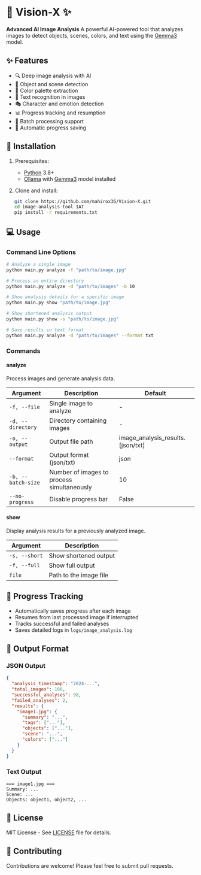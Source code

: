 # 🎨 Vision-X ✨

**Advanced AI Image Analysis**
A powerful AI-powered tool that analyzes images to detect objects, scenes, colors, and text using the [Gemma3](https://ollama.com/library/gemma3) model.

## ✨ Features

- 🔍 Deep image analysis with AI
- 🎯 Object and scene detection
- 🌈 Color palette extraction
- 📝 Text recognition in images
- 🎭 Character and emotion detection
- 📊 Progress tracking and resumption
- 🚀 Batch processing support
- 💾 Automatic progress saving

## 🚀 Installation

1. Prerequisites:

   - [Python](https://www.python.org/downloads/) 3.8+
   - [Ollama](https://ollama.com/download) with [Gemma3](https://ollama.com/library/gemma3) model installed

2. Clone and install:

```bash
   git clone https://github.com/mahirox36/Vision-X.git
   cd image-analysis-tool IAT
   pip install -r requirements.txt
```

## 💻 Usage

### Command Line Options

```bash
# Analyze a single image
python main.py analyze -f "path/to/image.jpg"

# Process an entire directory
python main.py analyze -d "path/to/images" -b 10

# Show analysis details for a specific image
python main.py show "path/to/image.jpg"

# Show shortened analysis output
python main.py show -s "path/to/image.jpg"

# Save results in text format
python main.py analyze -d "path/to/images" --format txt
```

### Commands

#### analyze

Process images and generate analysis data.

| Argument           | Description                                | Default                           |
| ------------------ | ------------------------------------------ | --------------------------------- |
| `-f, --file`       | Single image to analyze                    | -                                 |
| `-d, --directory`  | Directory containing images                | -                                 |
| `-o, --output`     | Output file path                           | image_analysis_results.[json/txt] |
| `--format`         | Output format (json/txt)                   | json                              |
| `-b, --batch-size` | Number of images to process simultaneously | 10                                |
| `--no-progress`    | Disable progress bar                       | False                             |

#### show

Display analysis results for a previously analyzed image.

| Argument      | Description            |
| ------------- | ---------------------- |
| `-s, --short` | Show shortened output  |
| `-f, --full`  | Show full output       |
| `file`        | Path to the image file |

## 🔄 Progress Tracking

- Automatically saves progress after each image
- Resumes from last processed image if interrupted
- Tracks successful and failed analyses
- Saves detailed logs in `logs/image_analysis.log`

## 📝 Output Format

### JSON Output

```json
{
  "analysis_timestamp": "2024-...",
  "total_images": 100,
  "successful_analyses": 98,
  "failed_analyses": 2,
  "results": {
    "image1.jpg": {
      "summary": "...",
      "tags": ["..."],
      "objects": ["..."],
      "scene": "...",
      "colors": ["..."]
    }
  }
}
```

### Text Output

```text
=== image1.jpg ===
Summary: ...
Scene: ...
Objects: object1, object2, ...
```

## 📄 License

MIT License - See [LICENSE](LICENSE) file for details.

## 🤝 Contributing

Contributions are welcome! Please feel free to submit pull requests.
